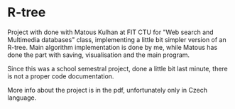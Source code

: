 # R-tree

Project with done with Matous Kulhan at FIT CTU for "Web search and Multimedia databases" class, implementing a little bit simpler version of an R-tree.
Main algorithm implementation is done by me, while Matous has done the part with saving, visualisation and the main program.

Since this was a school semestral project, done a little bit last minute, there is not a proper code documentation.

More info about the project is in the pdf, unfortunately only in Czech language.

